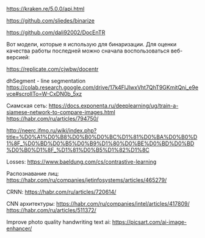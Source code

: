 https://kraken.re/5.0.0/api.html

https://github.com/sliedes/binarize

https://github.com/dali92002/DocEnTR

Вот модели, которые я использую для бинаризации. Для оценки качества работы последней можно сначала воспользоваться веб-версией:

https://replicate.com/cjwbw/docentr

dhSegment - line segmentation
https://colab.research.google.com/drive/17k4FlJlwxVht7QhT9GKmitQni_e9evce#scrollTo=W-CxDN0b_5xz

Сиамская сеть:
https://docs.exponenta.ru/deeplearning/ug/train-a-siamese-network-to-compare-images.html
https://habr.com/ru/articles/794750/

http://neerc.ifmo.ru/wiki/index.php?title=%D0%A1%D0%B8%D0%B0%D0%BC%D1%81%D0%BA%D0%B0%D1%8F_%D0%BD%D0%B5%D0%B9%D1%80%D0%BE%D0%BD%D0%BD%D0%B0%D1%8F_%D1%81%D0%B5%D1%82%D1%8C

Losses:
https://www.baeldung.com/cs/contrastive-learning

Распознавание лиц:
https://habr.com/ru/companies/jetinfosystems/articles/465279/

CRNN:
https://habr.com/ru/articles/720614/

CNN архитектуры:
https://habr.com/ru/companies/intel/articles/417809/
https://habr.com/ru/articles/511372/


Improve photo quality handwriting text ai:
https://picsart.com/ai-image-enhancer/